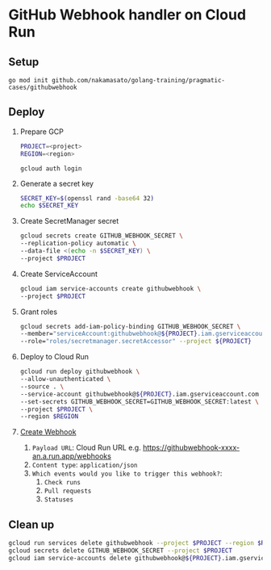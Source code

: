 # GitHub Webhook handler on Cloud Run

## Setup
```
go mod init github.com/nakamasato/golang-training/pragmatic-cases/githubwebhook
```

## Deploy

1. Prepare GCP
    ```bash
    PROJECT=<project>
    REGION=<region>
    ```
    ```
    gcloud auth login
    ```
1. Generate a secret key
    ```bash
    SECRET_KEY=$(openssl rand -base64 32)
    echo $SECRET_KEY
    ```

1. Create SecretManager secret
    ```bash
    gcloud secrets create GITHUB_WEBHOOK_SECRET \
    --replication-policy automatic \
    --data-file <(echo -n $SECRET_KEY) \
    --project $PROJECT
    ```
1. Create ServiceAccount
    ```bash
    gcloud iam service-accounts create githubwebhook \
    --project $PROJECT
    ```
1. Grant roles
    ```bash
    gcloud secrets add-iam-policy-binding GITHUB_WEBHOOK_SECRET \
    --member="serviceAccount:githubwebhook@${PROJECT}.iam.gserviceaccount.com" \
    --role="roles/secretmanager.secretAccessor" --project ${PROJECT}
    ```
1. Deploy to Cloud Run

    ```bash
    gcloud run deploy githubwebhook \
    --allow-unauthenticated \
    --source . \
    --service-account githubwebhook@${PROJECT}.iam.gserviceaccount.com \
    --set-secrets GITHUB_WEBHOOK_SECRET=GITHUB_WEBHOOK_SECRET:latest \
    --project $PROJECT \
    --region $REGION
    ```
1. [Create Webhook](https://docs.github.com/en/webhooks/using-webhooks/creating-webhooks)
    1. `Payload URL`: Cloud Run URL e.g. https://githubwebhook-xxxx-an.a.run.app/webhooks
    1. `Content type`: `application/json`
    1. `Which events would you like to trigger this webhook?`:
        1. `Check runs`
        1. `Pull requests`
        1. `Statuses`

## Clean up

```bash
gcloud run services delete githubwebhook --project $PROJECT --region $REGION
gcloud secrets delete GITHUB_WEBHOOK_SECRET --project $PROJECT
gcloud iam service-accounts delete githubwebhook@${PROJECT}.iam.gserviceaccount.com --project $PROJECT
```
